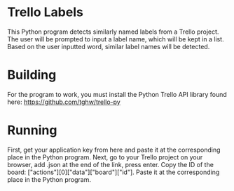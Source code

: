 # Trello Labels

This Python program detects similarly named labels from a Trello project. The user will be prompted to input a label name, which will be kept in a list. Based on the user inputted word, similar label names will be detected.

# Building

For the program to work, you must install the Python Trello API library found here:
https://github.com/tghw/trello-py

# Running
First, get your application key from here and paste it at the corresponding place in the Python program.
Next, go to your Trello project on your browser, add .json at the end of the link, press enter. Copy the ID of the board: ["actions"][0]["data"]["board"]["id"]. Paste it at the corresponding place in the Python program.
